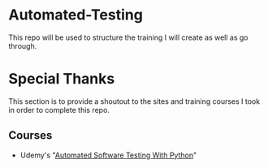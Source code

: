 # Automated-Testing
This repo will be used to structure the training I will create as well as go through.

# Special Thanks

This section is to provide a shoutout to the sites and training courses I took in order to complete this repo.

## Courses

- Udemy's "[Automated Software Testing With Python](https://www.udemy.com/automated-software-testing-with-python)"
